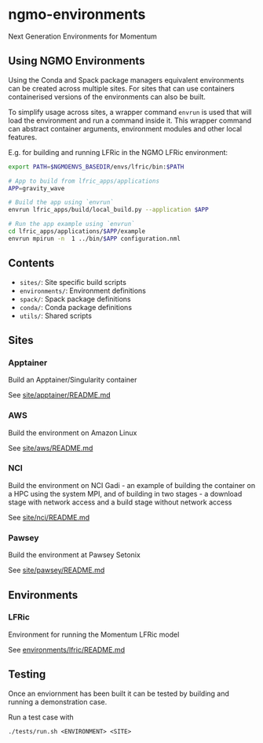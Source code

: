 # ngmo-environments

Next Generation Environments for Momentum

## Using NGMO Environments

Using the Conda and Spack package managers equivalent environments can be
created across multiple sites. For sites that can use containers containerised
versions of the environments can also be built.

To simplify usage across sites, a wrapper command `envrun` is used that will
load the environment and run a command inside it. This wrapper command can
abstract container arguments, environment modules and other local features.

E.g. for building and running LFRic in the NGMO LFRic environment:

```bash
export PATH=$NGMOENVS_BASEDIR/envs/lfric/bin:$PATH

# App to build from lfric_apps/applications
APP=gravity_wave

# Build the app using `envrun`
envrun lfric_apps/build/local_build.py --application $APP

# Run the app example using `envrun`
cd lfric_apps/applications/$APP/example
envrun mpirun -n  1 ../bin/$APP configuration.nml
```

## Contents

- `sites/`: Site specific build scripts
- `environments/`: Environment definitions
- `spack/`: Spack package definitions
- `conda/`: Conda package definitions
- `utils/`: Shared scripts

## Sites

### Apptainer

Build an Apptainer/Singularity container

See [site/apptainer/README.md](site/apptainer/README.md)

### AWS

Build the environment on Amazon Linux

See [site/aws/README.md](site/aws/README.md)

### NCI

Build the environment on NCI Gadi - an example of building the container on a
HPC using the system MPI, and of building in two stages - a download stage with
network access and a build stage without network access

See [site/nci/README.md](site/nci/README.md)

### Pawsey

Build the environment at Pawsey Setonix

See [site/pawsey/README.md](site/pawsey/README.md)

## Environments

### LFRic

Environment for running the Momentum LFRic model

See [environments/lfric/README.md](environments/lfric/README.md)

## Testing

Once an enviornment has been built it can be tested by building and running a
demonstration case.

Run a test case with

```
./tests/run.sh <ENVIRONMENT> <SITE>
```
